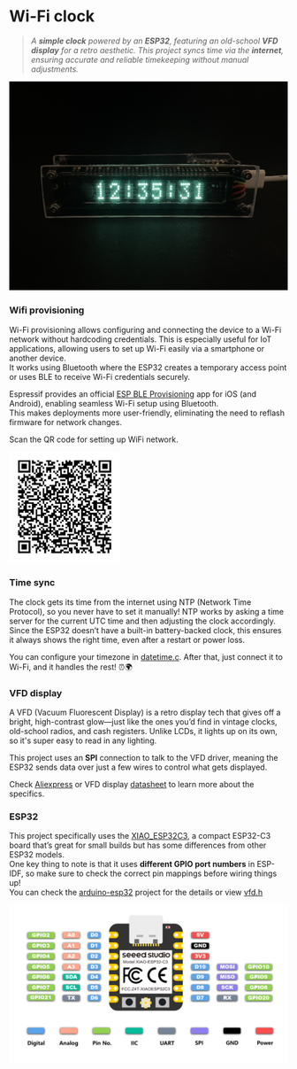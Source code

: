 # Wi-Fi clock


> *A **simple clock** powered by an **ESP32**, featuring an old-school **VFD display** for a retro aesthetic. This project syncs time via the **internet**, ensuring accurate and reliable timekeeping without manual adjustments.*

![clock](./assets//clock.jpg)

### Wifi provisioning
Wi-Fi provisioning allows configuring and connecting the device to a Wi-Fi network without hardcoding credentials. This is especially useful for IoT applications, allowing users to set up Wi-Fi easily via a smartphone or another device.<br/>
It works using Bluetooth where the ESP32 creates a temporary access point or uses BLE to receive Wi-Fi credentials securely.

Espressif provides an official [ESP BLE Provisioning](https://apps.apple.com/us/app/esp-ble-provisioning/id1473590141) app for iOS (and Android), enabling seamless Wi-Fi setup using Bluetooth.<br/>
This makes deployments more user-friendly, eliminating the need to reflash firmware for network changes.

Scan the QR code for setting up WiFi network.

<img src="./assets/wifi-qr.jpg" width="200">

### Time sync
The clock gets its time from the internet using NTP (Network Time Protocol), so you never have to set it manually! NTP works by asking a time server for the current UTC time and then adjusting the clock accordingly.<br/>
Since the ESP32 doesn’t have a built-in battery-backed clock, this ensures it always shows the right time, even after a restart or power loss.

You can configure your timezone in [datetime.c](./main/datetime.c).
After that, just connect it to Wi-Fi, and it handles the rest! ⏰🌍

### VFD display
A VFD (Vacuum Fluorescent Display) is a retro display tech that gives off a bright, high-contrast glow—just like the ones you’d find in vintage clocks, old-school radios, and cash registers. Unlike LCDs, it lights up on its own, so it's super easy to read in any lighting.

This project uses an **SPI** connection to talk to the VFD driver, meaning the ESP32 sends data over just a few wires to control what gets displayed.

Check [Aliexpress](https://www.aliexpress.com/item/1005002932421503.html) or VFD display [datasheet](./assets//futaba-datasheet.pdf) to learn more about the specifics.


### ESP32
This project specifically uses the [XIAO_ESP32C3](https://wiki.seeedstudio.com/XIAO_ESP32C3_Getting_Started/), a compact ESP32-C3 board that’s great for small builds but has some differences from other ESP32 models.<br/>
One key thing to note is that it uses **different GPIO port numbers** in ESP-IDF, so make sure to check the correct pin mappings before wiring things up!<br/>
You can check the [arduino-esp32](https://github.com/espressif/arduino-esp32/blob/master/variants/XIAO_ESP32C3/pins_arduino.h) project for the details or view [vfd.h](./main/vfd.h)


<img src="./assets/esp32c3-pinout.webp">
